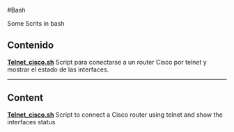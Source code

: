 #Bash

Some Scrits in bash

## Contenido

[**Telnet_cisco.sh**](https://github.com/Atr0m/bash/blob/master/Telnet_cisco.sh) Script para conectarse a un router Cisco por telnet y mostrar el estado de las interfaces.

***

## Content

[**Telnet_cisco.sh**](https://github.com/Atr0m/bash/blob/master/Telnet_cisco.sh) Script to connect a Cisco router using telnet and show the interfaces status
